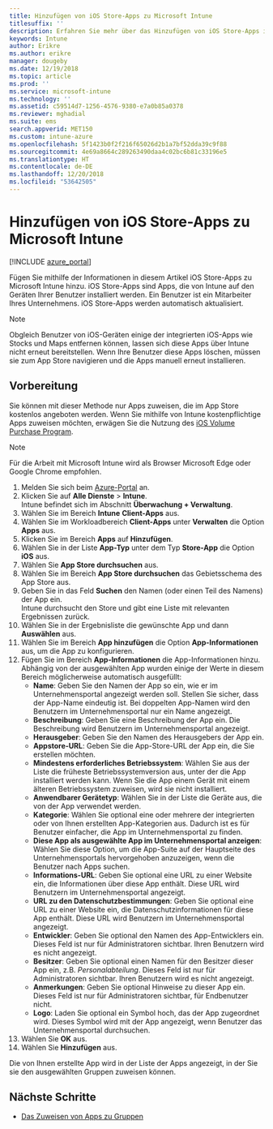 ```yaml
---
title: Hinzufügen von iOS Store-Apps zu Microsoft Intune
titlesuffix: ''
description: Erfahren Sie mehr über das Hinzufügen von iOS Store-Apps in Microsoft Intune. Sie können mit dieser Methode Apps zuweisen, die im App Store kostenlos angeboten werden.
keywords: Intune
author: Erikre
ms.author: erikre
manager: dougeby
ms.date: 12/19/2018
ms.topic: article
ms.prod: ''
ms.service: microsoft-intune
ms.technology: ''
ms.assetid: c59514d7-1256-4576-9380-e7a0b85a0378
ms.reviewer: mghadial
ms.suite: ems
search.appverid: MET150
ms.custom: intune-azure
ms.openlocfilehash: 5f1423b0f2f216f65026d2b1a7bf52dda39c9f88
ms.sourcegitcommit: 4e69a8664c289263490daa4c02bc6b81c33196e5
ms.translationtype: HT
ms.contentlocale: de-DE
ms.lasthandoff: 12/20/2018
ms.locfileid: "53642505"
---
```

# <a name="add-ios-store-apps-to-microsoft-intune"></a>Hinzufügen von iOS Store-Apps zu Microsoft Intune

[!INCLUDE [azure_portal](./includes/azure_portal.md)]

Fügen Sie mithilfe der Informationen in diesem Artikel iOS Store-Apps zu Microsoft Intune hinzu. iOS Store-Apps sind Apps, die von Intune auf den Geräten Ihrer Benutzer installiert werden. Ein Benutzer ist ein Mitarbeiter Ihres Unternehmens. iOS Store-Apps werden automatisch aktualisiert.

>[!NOTE]
>Obgleich Benutzer von iOS-Geräten einige der integrierten iOS-Apps wie Stocks und Maps entfernen können, lassen sich diese Apps über Intune nicht erneut bereitstellen. Wenn Ihre Benutzer diese Apps löschen, müssen sie zum App Store navigieren und die Apps manuell erneut installieren.

## <a name="before-you-start"></a>Vorbereitung

Sie können mit dieser Methode nur Apps zuweisen, die im App Store kostenlos angeboten werden. Wenn Sie mithilfe von Intune kostenpflichtige Apps zuweisen möchten, erwägen Sie die Nutzung des [iOS Volume Purchase Program](vpp-apps-ios.md).

>[!NOTE]
>Für die Arbeit mit Microsoft Intune wird als Browser Microsoft Edge oder Google Chrome empfohlen.

1. Melden Sie sich beim [Azure-Portal](https://portal.azure.com) an.
2. Klicken Sie auf **Alle Dienste** > **Intune**.  
    Intune befindet sich im Abschnitt **Überwachung + Verwaltung**.
3. Wählen Sie im Bereich **Intune** **Client-Apps** aus.
4. Wählen Sie im Workloadbereich **Client-Apps** unter **Verwalten** die Option **Apps** aus.
5. Klicken Sie im Bereich **Apps** auf **Hinzufügen**.
6. Wählen Sie in der Liste **App-Typ** unter dem Typ **Store-App** die Option **iOS** aus.
7. Wählen Sie **App Store durchsuchen** aus.
8. Wählen Sie im Bereich **App Store durchsuchen** das Gebietsschema des App Store aus.
9. Geben Sie in das Feld **Suchen** den Namen (oder einen Teil des Namens) der App ein.  
    Intune durchsucht den Store und gibt eine Liste mit relevanten Ergebnissen zurück.
10. Wählen Sie in der Ergebnisliste die gewünschte App und dann **Auswählen** aus.
11. Wählen Sie im Bereich **App hinzufügen** die Option **App-Informationen** aus, um die App zu konfigurieren.
12. Fügen Sie im Bereich **App-Informationen** die App-Informationen hinzu. Abhängig von der ausgewählten App wurden einige der Werte in diesem Bereich möglicherweise automatisch ausgefüllt:
    - **Name**: Geben Sie den Namen der App so ein, wie er im Unternehmensportal angezeigt werden soll. Stellen Sie sicher, dass der App-Name eindeutig ist. Bei doppelten App-Namen wird den Benutzern im Unternehmensportal nur ein Name angezeigt.
    - **Beschreibung**: Geben Sie eine Beschreibung der App ein. Die Beschreibung wird Benutzern im Unternehmensportal angezeigt.
    - **Herausgeber**: Geben Sie den Namen des Herausgebers der App ein.
    - **Appstore-URL**: Geben Sie die App-Store-URL der App ein, die Sie erstellen möchten.
    - **Mindestens erforderliches Betriebssystem**: Wählen Sie aus der Liste die früheste Betriebssystemversion aus, unter der die App installiert werden kann. Wenn Sie die App einem Gerät mit einem älteren Betriebssystem zuweisen, wird sie nicht installiert.
    - **Anwendbarer Gerätetyp**: Wählen Sie in der Liste die Geräte aus, die von der App verwendet werden.
    - **Kategorie**: Wählen Sie optional eine oder mehrere der integrierten oder von Ihnen erstellten App-Kategorien aus. Dadurch ist es für Benutzer einfacher, die App im Unternehmensportal zu finden.
    - **Diese App als ausgewählte App im Unternehmensportal anzeigen**: Wählen Sie diese Option, um die App-Suite auf der Hauptseite des Unternehmensportals hervorgehoben anzuzeigen, wenn die Benutzer nach Apps suchen.
    - **Informations-URL**: Geben Sie optional eine URL zu einer Website ein, die Informationen über diese App enthält. Diese URL wird Benutzern im Unternehmensportal angezeigt.
    - **URL zu den Datenschutzbestimmungen**: Geben Sie optional eine URL zu einer Website ein, die Datenschutzinformationen für diese App enthält. Diese URL wird Benutzern im Unternehmensportal angezeigt.
    - **Entwickler**: Geben Sie optional den Namen des App-Entwicklers ein. Dieses Feld ist nur für Administratoren sichtbar. Ihren Benutzern wird es nicht angezeigt.
    - **Besitzer**: Geben Sie optional einen Namen für den Besitzer dieser App ein, z.B. *Personalabteilung*. Dieses Feld ist nur für Administratoren sichtbar. Ihren Benutzern wird es nicht angezeigt.
    - **Anmerkungen**: Geben Sie optional Hinweise zu dieser App ein. Dieses Feld ist nur für Administratoren sichtbar, für Endbenutzer nicht.
    - **Logo**: Laden Sie optional ein Symbol hoch, das der App zugeordnet wird. Dieses Symbol wird mit der App angezeigt, wenn Benutzer das Unternehmensportal durchsuchen.
13. Wählen Sie **OK** aus.
14. Wählen Sie **Hinzufügen** aus.

Die von Ihnen erstellte App wird in der Liste der Apps angezeigt, in der Sie sie den ausgewählten Gruppen zuweisen können.

## <a name="next-steps"></a>Nächste Schritte

- [Das Zuweisen von Apps zu Gruppen](apps-deploy.md)
